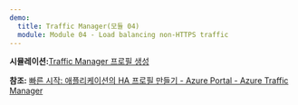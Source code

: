 ```yaml
---
demo:
  title: Traffic Manager(모듈 04)
  module: Module 04 - Load balancing non-HTTPS traffic
---
```

**시뮬레이션:**[Traffic Manager 프로필 생성](https://mslabs.cloudguides.com/guides/AZ-700%20Lab%20Simulation%20-%20Create%20a%20Traffic%20Manager%20profile%20using%20the%20Azure%20portal)

**참조:** [빠른 시작: 애플리케이션의 HA 프로필 만들기 - Azure Portal - Azure Traffic Manager](https://learn.microsoft.com/azure/traffic-manager/quickstart-create-traffic-manager-profile)

